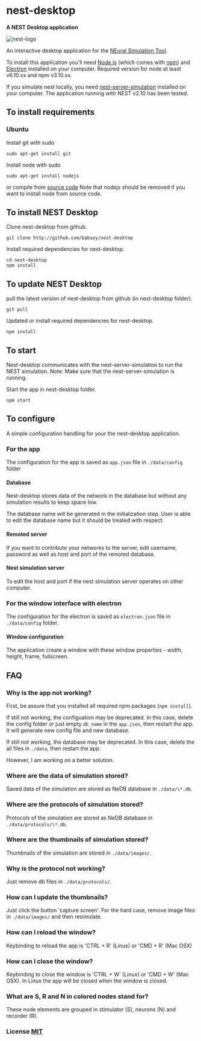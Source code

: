 # nest-desktop

**A NEST Desktop application**

![nest-logo](http://www.nest-simulator.org/wp-content/uploads/2015/03/nest_logo.png)

An interactive desktop application for the [NEural Simulation Tool](http://www.nest-initiative.org/).

To install this application you'll need [Node.js](https://nodejs.org/en/download/) (which comes with [npm](http://npmjs.com)) and [Electron](http://electron.atom.io/) installed on your computer. Required version for node at least v6.10.xx and npm v3.10.xx.

If you simulate nest locally, you need [nest-server-simulation](https://github.com/babsey/nest-server-simulation) installed on your computer. The application running with NEST v2.10 has been tested.

## To install requirements

### Ubuntu

Install git with sudo

```
sudo apt-get install git
```

Install node with sudo

```
sudo apt-get install nodejs
```

or compile from [source code](https://nodejs.org/en/download/) Note that nodejs should be removed if you want to install node from source code.

## To install NEST Desktop

Clone nest-desktop from github.

```
git clone http://github.com/babsey/nest-desktop
```

Install required dependencies for nest-desktop.

```
cd nest-desktop
npm install
```

## To update NEST Desktop

pull the latest version of nest-desktop from github (in nest-desktop folder).

```
git pull
```

Updated or install required dependencies for nest-desktop.

```
npm install
```

## To start

Nest-desktop communicates with the nest-server-simulation to run the NEST simulation. Note: Make sure that the nest-server-simulation is running.

Start the app in nest-desktop folder.

```
npm start
```

## To configure

A simple configuration handling for your the nest-desktop application.

### For the app

The configuration for the app is saved as `app.json` file in `./data/config` folder

#### Database

Nest-desktop stores data of the network in the database but without any simulation results to keep space low.

The database name will be generated in the initialization step. User is able to edit the database name but it should be treated with respect.

#### Remoted server

If you want to contribute your networks to the server, edit username, password as well as host and port of the remoted database.

#### Nest simulation server

To edit the host and port if the nest simulation server operates on other computer.
### For the window interface with electron

The configuration for the electron is saved as `electron.json` file in `./data/config` folder.

#### Window configuration

The application create a window with these window properties - width, height, frame, fullscreen.

## FAQ

### Why is the app not working?

First, be assure that you installed all required npm packages (`npm install`).

If still not working, the configuation may be deprecated. In this case, delete the config folder or just empty `db_name` in the `app.json`, then restart the app. It will generate new config file and new database.

If still not working, the database may be deprecated. In this case, delete the all files in `./data`, then restart the app.

However, I am working on a better solution.

### Where are the data of simulation stored?

Saved data of the simulation are stored as NeDB database in `./data/\*.db`.

### Where are the protocols of simulation stored?

Protocols of the simulation are stored as NeDB database in `./data/protocols/\*.db`.

### Where are the thumbnails of simulation stored?

Thumbnails of the simulation are stored in `./data/images/`.

### Why is the protocol not working?

Just remove db files in `./data/protocols/`.

### How can I update the thumbnails?

Just click the button 'capture screen'. For the hard case, remove image files in `./data/images/` and then resimulate.

### How can I reload the window?

Keybinding to reload the app is 'CTRL + R' (Linux) or 'CMD + R' (Mac OSX)

### How can I close the window?

Keybinding to close the window is 'CTRL + W' (Linux) or 'CMD + W' (Mac OSX). In Linux the app will be closed when the window is closed.

### What are S, R and N in colored nodes stand for?

These node elements are grouped in stimulator (S), neurons (N) and recorder (R).

### License [MIT](LICENSE)
